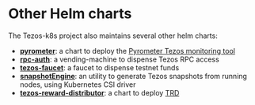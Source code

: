 # Other Helm charts

The Tezos-k8s project also maintains several other helm charts:

* **[pyrometer](https://github.com/oxheadalpha/tezos-k8s/tree/master/charts/pyrometer)**: a chart to deploy the [Pyrometer Tezos monitoring tool](https://gitlab.com/tezos-kiln/pyrometer)
* **[rpc-auth](https://github.com/oxheadalpha/tezos-k8s/tree/master/charts/rpc-auth)**: a vending-machine to dispense Tezos RPC access
* **[tezos-faucet](https://github.com/oxheadalpha/tezos-k8s/tree/master/charts/tezos-faucet)**: a faucet to dispense testnet funds
* **[snapshotEngine](https://github.com/oxheadalpha/tezos-k8s/tree/master/charts/snapshotEngine)**: an utility to generate Tezos snapshots from running nodes, using Kubernetes CSI driver
* **[tezos-reward-distributor](https://github.com/oxheadalpha/tezos-k8s/tree/master/charts/tezos-reward-distributor)**: a chart to deploy [TRD](https://tezos-reward-distributor-organization.github.io/tezos-reward-distributor/)
